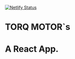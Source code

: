[![Netlify Status](https://api.netlify.com/api/v1/badges/8891aeaa-3720-4c91-a58f-d95a8cfc0f5d/deploy-status)](https://app.netlify.com/sites/torq-motors/deploys)

# TORQ MOTOR`s
# A React App.
